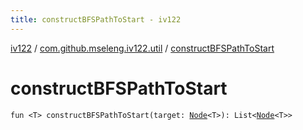 ```yaml
---
title: constructBFSPathToStart - iv122
---
```


[iv122](../index.md) / [com.github.mseleng.iv122.util](index.md) / [constructBFSPathToStart](.)

# constructBFSPathToStart

`fun <T> constructBFSPathToStart(target: `[`Node`](-node/index.md)`<T>): List<`[`Node`](-node/index.md)`<T>>`